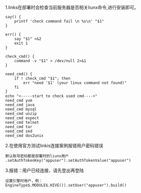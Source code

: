 1.links在部署时会检查当前服务器是否相关liunx命令,进行安装即可。

    say() {
        printf 'check command fail \n %s\n' "$1"
    }
    
    err() {
        say "$1" >&2
        exit 1
    }
    
    check_cmd() {
        command -v "$1" > /dev/null 2>&1
    }
    
    need_cmd() {
        if ! check_cmd "$1"; then
            err "need '$1' (your linux command not found)"
        fi
    }
    echo "<-----start to check used cmd---->"
    need_cmd yum
    need_cmd java
    need_cmd mysql
    need_cmd unzip
    need_cmd expect
    need_cmd telnet
    need_cmd tar
    need_cmd sed
    need_cmd dos2unix
    
2.在使用官方测试linkis连接案例报错用户密码错误

    默认账号密码都是部署时的liunx用户
    .setAuthTokenKey("appuser").setAuthTokenValue("appuser")
    
3.报错：用户已经连接，请先登出再登陆

    设置引擎时用户，例：EngineType$.MODULE$.HIVE()).setUser("appuser").build()

    
